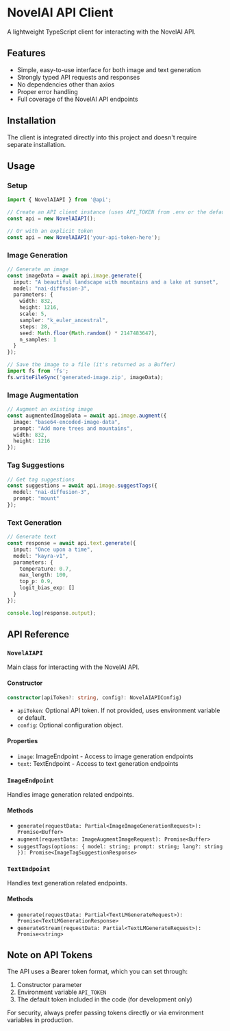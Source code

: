 # NovelAI API Client

A lightweight TypeScript client for interacting with the NovelAI API.

## Features

- Simple, easy-to-use interface for both image and text generation
- Strongly typed API requests and responses
- No dependencies other than axios
- Proper error handling
- Full coverage of the NovelAI API endpoints

## Installation

The client is integrated directly into this project and doesn't require separate installation.

## Usage

### Setup

```typescript
import { NovelAIAPI } from '@api';

// Create an API client instance (uses API_TOKEN from .env or the default token)
const api = new NovelAIAPI();

// Or with an explicit token
const api = new NovelAIAPI('your-api-token-here');
```

### Image Generation

```typescript
// Generate an image
const imageData = await api.image.generate({
  input: "A beautiful landscape with mountains and a lake at sunset",
  model: "nai-diffusion-3",
  parameters: {
    width: 832,
    height: 1216,
    scale: 5,
    sampler: "k_euler_ancestral",
    steps: 28,
    seed: Math.floor(Math.random() * 2147483647),
    n_samples: 1
  }
});

// Save the image to a file (it's returned as a Buffer)
import fs from 'fs';
fs.writeFileSync('generated-image.zip', imageData);
```

### Image Augmentation

```typescript
// Augment an existing image
const augmentedImageData = await api.image.augment({
  image: "base64-encoded-image-data",
  prompt: "Add more trees and mountains",
  width: 832,
  height: 1216
});
```

### Tag Suggestions

```typescript
// Get tag suggestions
const suggestions = await api.image.suggestTags({
  model: "nai-diffusion-3",
  prompt: "mount"
});
```

### Text Generation

```typescript
// Generate text
const response = await api.text.generate({
  input: "Once upon a time",
  model: "kayra-v1",
  parameters: {
    temperature: 0.7,
    max_length: 100,
    top_p: 0.9,
    logit_bias_exp: []
  }
});

console.log(response.output);
```

## API Reference

### `NovelAIAPI`

Main class for interacting with the NovelAI API.

#### Constructor

```typescript
constructor(apiToken?: string, config?: NovelAIAPIConfig)
```

- `apiToken`: Optional API token. If not provided, uses environment variable or default.
- `config`: Optional configuration object.

#### Properties

- `image`: ImageEndpoint - Access to image generation endpoints
- `text`: TextEndpoint - Access to text generation endpoints

### `ImageEndpoint`

Handles image generation related endpoints.

#### Methods

- `generate(requestData: Partial<ImageImageGenerationRequest>): Promise<Buffer>`
- `augment(requestData: ImageAugmentImageRequest): Promise<Buffer>`
- `suggestTags(options: { model: string; prompt: string; lang?: string }): Promise<ImageTagSuggestionResponse>`

### `TextEndpoint`

Handles text generation related endpoints.

#### Methods

- `generate(requestData: Partial<TextLMGenerateRequest>): Promise<TextLMGenerationResponse>`
- `generateStream(requestData: Partial<TextLMGenerateRequest>): Promise<string>`

## Note on API Tokens

The API uses a Bearer token format, which you can set through:

1. Constructor parameter
2. Environment variable `API_TOKEN`
3. The default token included in the code (for development only)

For security, always prefer passing tokens directly or via environment variables in production. 
